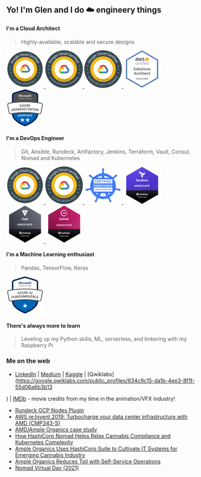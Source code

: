 ## Yo! I'm Glen and I do :cloud: engineery things

#### I'm a Cloud Architect
> Highly-available, scalable and secure designs

<!--
<a href="https://www.credential.net/d8332f9c-6ac8-4d17-bbde-d260cfcea847">
<img class="icon-image" height="100" src="https://github.com/Neutrollized/Neutrollized/blob/master/images/badge_GCP-CDL.png" alt="Google Cloud Certified: Cloud Digital Leader" />    
</a>
-->
<a href="https://www.credential.net/f5f2943b-f1ad-453e-bb53-c699becd849f">
<img class="icon-image" height="100" src="https://github.com/Neutrollized/Neutrollized/blob/master/images/badge_GCP-PCA.png" alt="Google Cloud Certified: Professional Cloud Architect" />    
</a>
<a href="https://www.credential.net/124c624d-f176-4bc8-a418-b610a236c309">
<img class="icon-image" height="100" src="https://github.com/Neutrollized/Neutrollized/blob/master/images/badge_GCP-PCNE.png" alt="Google Cloud Certified: Professional Cloud Network Engineer" />    
</a>
<a href="https://www.credential.net/06b90054-e8d5-47b3-b911-a4f3bfa8e610">
<img class="icon-image" height="100" src="https://github.com/Neutrollized/Neutrollized/blob/master/images/badge_GCP-PCSE.png" alt="Google Cloud Certified: Professional Cloud Security Engineer" />    
</a>
<a href="https://www.youracclaim.com/badges/d03d2a5a-c56e-46ed-8215-8e57d8f40b90">
<img class="icon-image" height="100" src="https://github.com/Neutrollized/Neutrollized/blob/master/images/badge_AWS-SAA.png" alt="AWS Certified Solutions Architect - Associate" />    
</a>
</a>
<a href="https://www.credly.com/badges/d296e619-9dd0-450a-b848-453214348658">
<img class="icon-image" height="100" src="https://github.com/Neutrollized/Neutrollized/blob/master/images/badge_Azure-Administrator.png" alt="Microsoft Azure Administrator Associate" />    
</a>

#### I'm a DevOps Engineer
> Git, Ansible, Rundeck, Artifactory, Jenkins, Terraform, Vault, Consul, Nomad and Kubernetes

<a href="https://www.credential.net/71605802-2007-4c22-acf0-c9c8203e4b9c">
<img class="icon-image" height="100" src="https://github.com/Neutrollized/Neutrollized/blob/master/images/badge_GCP-PCDE.png" alt="Google Cloud Certified: Professional Cloud DevOps Engineer" />    
</a>
<a href="https://www.credential.net/46e62ebb-368b-4102-a394-153db000dee3">
<img class="icon-image" height="100" src="https://github.com/Neutrollized/Neutrollized/blob/master/images/badge_GCP-PCD.png" alt="Google Cloud Certified: Professional Cloud Developer" />    
</a>
<a href="https://www.youracclaim.com/badges/38302147-9e2f-4c85-b014-283bf47df995">
<img class="icon-image" height="100" src="https://github.com/Neutrollized/Neutrollized/blob/master/images/badge_CKA.png" alt="CKA: Certified Kubernetes Administrator" /> 
</a>
<a href="https://www.youracclaim.com/badges/eaf8b566-edae-44d4-8668-f13c1dc9c7b2">
<img class="icon-image" height="100" src="https://github.com/Neutrollized/Neutrollized/blob/master/images/badge_HashiCorp-TerraformA.png" alt="HashiCorp Certified: Terraform Associate" /> 
</a>
<a href="https://www.youracclaim.com/badges/07988f40-3669-4c54-bd67-efdc6a4e4915">
<img class="icon-image" height="100" src="https://github.com/Neutrollized/Neutrollized/blob/master/images/badge_HashiCorp-VaultA.png" alt="HashiCorp Certified: Vault Associate" /> 
</a>
<a href="https://www.youracclaim.com/badges/f575ff1c-550c-4157-b22e-83d28599e75e">
<img class="icon-image" height="100" src="https://github.com/Neutrollized/Neutrollized/blob/master/images/badge_HashiCorp-ConsulA.png" alt="HashiCorp Certified: Consul Associate" /> 
</a>
<!--
<a href="https://www.credential.net/e4f61cf4-0ad0-42d3-a97b-6aaffe34eb9a#gs.fr32x1">
<img class="icon-image" height="100" src="https://github.com/Neutrollized/Neutrollized/blob/master/images/badge_GCP-ACE.png" alt="Google Cloud Certified: Associate Cloud Engineer" />    
</a>
-->

#### I'm a Machine Learning enthusiast 
> Pandas, TensorFlow, Keras

<a href="https://www.credly.com/badges/192261bc-6dad-4529-ab50-63ea0ae2155c">
<img class="icon-image" height="100" src="https://github.com/Neutrollized/Neutrollized/blob/master/images/badge_Azure-AI-Fundamentals.png" alt="Microsoft Azure AI Fundamentals" />    
</a>

#### There's always more to learn
> Leveling up my Python skills, ML, serverless, and tinkering with my Raspberry Pi

### Me on the web 
- [LinkedIn](https://www.linkedin.com/in/glenyu/) | [Medium](https://medium.com/@glen.yu) | [Kaggle](https://www.kaggle.com/neutrollized) | [Qwiklabs](https://google.qwiklabs.com/public_profiles/634c9c15-da1b-4ee3-8f1f-55d06a6b3b13

) | [IMDb](https://www.imdb.com/name/nm3489135/) - movie credits from my time in the animation/VFX industry!
- [Rundeck GCP Nodes Plugin](https://resources.rundeck.com/plugins/rundeck-gcp-nodes-plugin/)
- [AWS re:Invent 2019: Turbocharge your data center infrastructure with AMD (CMP343-S)](https://www.youtube.com/watch?v=BMKs_upjL6k&list=FLUmWT7hUJxmE5ybdrDby2ag&t=2988s)
- [AMD/Ample Organics case study](https://www.amd.com/en/case-studies/ample-organics)
- [How HashiCorp Nomad Helps Relax Cannabis Compliance and Kubernetes Complexity](https://thenewstack.io/branching-out-with-workflow-orchestration/)
- [Ample Organics Uses HashiCorp Suite to Cultivate IT Systems for Emerging Cannabis Industry](https://www.hashicorp.com/blog/ample-organics-uses-hashicorp-suite-to-cultivate-it-systems-for-emerging-cannabis/)
- [Ample Organics Reduces Toil with Self-Service Operations](https://www.rundeck.com/ample-organics-reduces-toil-with-self-service-operations)
- [Nomad Virtual Day (2021)](https://www.youtube.com/watch?v=JJsdGrQNXf8&ab_channel=HashiCorp)


<!--
**Neutrollized/Neutrollized** is a ✨ _special_ ✨ repository because its `README.md` (this file) appears on your GitHub profile.

Here are some ideas to get you started:

- 🔭 I’m currently working on ...
- 🌱 I’m currently learning ...
- 👯 I’m looking to collaborate on ...
- 🤔 I’m looking for help with ...
- 💬 Ask me about ...
- 📫 How to reach me: ...
- 😄 Pronouns: ...
- ⚡ Fun fact: ...


Other useful links for future use:
<a href="https://github.com/anuraghazra/github-readme-stats">
  <img align="left" src="https://github-readme-stats.vercel.app/api?username=Neutrollized&count_private=true&show_icons=true" />
</a>
<a href="https://github.com/anuraghazra/github-readme-stats">
  <img align="left" src="https://github-readme-stats.vercel.app/api/top-langs/?username=Neutrollized" />
</a>

-->

